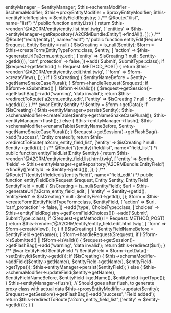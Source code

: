 <?php

namespace A2Global\CRMBundle\Controller;

use A2Global\CRMBundle\Form\EntityFieldTypeForm;
use A2Global\CRMBundle\Form\EntityTypeForm;
use A2Global\CRMBundle\Modifier\ProxyEntityModifier;
use A2Global\CRMBundle\Modifier\SchemaModifier;
use A2Global\CRMBundle\Registry\EntityFieldRegistry;
use A2Global\CRMBundle\Utility\StringUtility;
use Doctrine\ORM\EntityManagerInterface;
use Symfony\Bundle\FrameworkBundle\Controller\AbstractController;
use Symfony\Component\Form\Extension\Core\Type\ChoiceType;
use Symfony\Component\Form\Extension\Core\Type\SubmitType;
use Symfony\Component\HttpFoundation\Request;
use Symfony\Component\Routing\Annotation\Route;

/** @Route("/manage/entity", name="a2crm_entity_") */
class EntityCRUDController extends AbstractController
{
    private $entityManager;

    private $schemaModifier;

    private $proxyEntityModifier;

    private $entityFieldRegistry;

    public function __construct(
        EntityManagerInterface $entityManager,
        SchemaModifier $schemaModifier,
        ProxyEntityModifier $proxyEntityModifier,
        EntityFieldRegistry $entityFieldRegistry
    )
    {
        $this->entityManager = $entityManager;
        $this->schemaModifier = $schemaModifier;
        $this->proxyEntityModifier = $proxyEntityModifier;
        $this->entityFieldRegistry = $entityFieldRegistry;
    }

    /** @Route("/list", name="list") */
    public function entityList()
    {
        return $this->render('@A2CRM/entity/entity.list.html.twig', [
            'entities' => $this->entityManager->getRepository('A2CRMBundle:Entity')->findAll(),
        ]);
    }

    /** @Route("/edit/{entity}", name="edit") */
    public function entityEdit(Request $request, Entity $entity = null)
    {
        $isCreating = is_null($entity);
        $form = $this->createForm(EntityTypeForm::class, $entity, [
            'action' => $this->generateUrl('a2crm_entity_edit', ['entity' => $isCreating ? null : $entity->getId()]),
            'csrf_protection' => false,
        ])->add('Submit', SubmitType::class);

        if ($request->getMethod() != Request::METHOD_POST) {
            return $this->render('@A2CRM/entity/entity.edit.html.twig', [
                'form' => $form->createView(),
            ]);
        }

        if (!$isCreating) {
            $entityNameBefore = $entity->getNameSnakeCasePlural();
        }
        $form->handleRequest($request);

        if (!$form->isSubmitted() || !$form->isValid()) {
            $request->getSession()->getFlashBag()->add('warning', 'data invalid');

            return $this->redirectToRoute('a2crm_entity_edit', ['entity' => $isCreating ? null : $entity->getId()]);
        }

        /** @var Entity $entity */
        $entity = $form->getData();

        if ($isCreating) {
            $this->entityManager->persist($entity);
            $this->schemaModifier->createTable($entity->getNameSnakeCasePlural());
            $this->entityManager->flush();
        } else {
            $this->entityManager->flush();
            $this->schemaModifier->renameTable($entityNameBefore, $entity->getNameSnakeCasePlural());
        }
        $request->getSession()->getFlashBag()->add('success', 'Entity created');

        return $this->redirectToRoute('a2crm_entity_field_list', ['entity' => $isCreating ? null : $entity->getId()]);
    }

    /** @Route("/{entity}/field/list", name="field_list") */
    public function entityFieldList(Entity $entity)
    {
        return $this->render('@A2CRM/entity/entity_field.list.html.twig', [
            'entity' => $entity,
            'fields' => $this->entityManager->getRepository('A2CRMBundle:EntityField')
                ->findBy(['entityId' => $entity->getId()]),
        ]);
    }

    /** @Route("/{entity}/field/edit/{entityField}", name="field_edit") */
    public function entityFieldEdit(Request $request, Entity $entity, EntityField $entityField = null)
    {
        $isCreating = is_null($entityField);
        $url = $this->generateUrl('a2crm_entity_field_edit', [
            'entity' => $entity->getId(),
            'entityField' => $isCreating ? null : $entityField->getId(),
        ]);
        $form = $this->createForm(EntityFieldTypeForm::class, $entityField, [
            'action' => $url,
            'csrf_protection' => false,
        ])
            ->add('type', ChoiceType::class, ['choices' => $this->entityFieldRegistry->getFormFieldChoices()])
            ->add('Submit', SubmitType::class);

        if ($request->getMethod() != Request::METHOD_POST) {
            return $this->render('@A2CRM/entity/entity_field.edit.html.twig', [
                'form' => $form->createView(),
            ]);
        }

        if (!$isCreating) {
            $entityFieldNameBefore = $entityField->getName();
        }
        $form->handleRequest($request);

        if (!$form->isSubmitted() || !$form->isValid()) {
            $request->getSession()->getFlashBag()->add('warning', 'data invalid');

            return $this->redirect($url);
        }
        /** @var EntityField $entityField */
        $entityField = $form->getData()->setEntityId($entity->getId());

        if ($isCreating) {
            $this->schemaModifier->addField($entity->getName(), $entityField->getName(), $entityField->getType());
            $this->entityManager->persist($entityField);
        } else {
            $this->schemaModifier->updateField($entity->getName(), $entityFieldNameBefore, $entityField->getName(), $entityField->getType());
        }
        $this->entityManager->flush();

        // Should goes after flush, to generate proxy class with actual data
        $this->proxyEntityModifier->update($entity);
        $request->getSession()->getFlashBag()->add('success', 'Field added');

        return $this->redirectToRoute('a2crm_entity_field_list', ['entity' => $entity->getId()]);
    }
}

